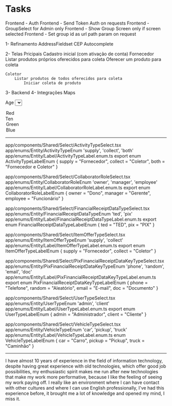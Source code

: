 


# Tasks

Frontend - Auth
Frontend - Send Token Auth on requests
Frontend - GroupSelect for Admin only
Frontend - Show Group Screen only if screen selected 
Frontend - Set group id as url path param on request








1- Refinamento
	AddressFieldset CEP Autocomplete
	
2- Telas Pricipais 
	Cadastro inicial (com ativação de conta)
	Fornecedor
		Listar produtos próprios oferecidos para coleta
			Oferecer um produto para coleta
		
	Coletor
		Listar produtos de todos oferecidos para coleta
			Iniciar coleta de produto
3- Backend
4- Integrações
	Maps

			

	
<FormControl fullWidth>
  <InputLabel id="demo-simple-select-label">Age</InputLabel>
  <Select
    labelId="demo-simple-select-label"
    id="demo-simple-select"
    value={age}
    label="Age"
    onChange={handleChange}
  >
    <MenuItem value={10}>Ten</MenuItem>
    <MenuItem value={20}>Twenty</MenuItem>
    <MenuItem value={30}>Thirty</MenuItem>
  </Select>
</FormControl>



<Field
as="select"
name="color" 
component={Select}>
             <option value="red">Red</option>
			 <MenuItem value={10} component="option">Ten</MenuItem>
             <option value="green">Green</option>
             <option value="blue">Blue</option>
           </Field>
 
-------------------------------------------------------------

app/components/Shared/Select/ActivityTypeSelect.tsx
app/enums/Entity/ActivityTypeEnum
	'supply', 'collect', 'both'
app/enums/Entity/Label/ActivityTypeLabel.enum.ts
	export enum ActivityTypeLabelEnum {
		  supply = "Fornecedor",
		  collect = "Coletor",
		  both = "Fornecedor e Coletor"
		}


app/components/Shared/Select/CollaboratorRoleSelect.tsx
app/enums/Entity/CollaboratorRoleEnum
    'owner', 'manager', 'employee'
app/enums/Entity/Label/CollaboratorRoleLabel.enum.ts
	export enum CollaboratorRoleLabelEnum {
		  owner = "Dono",
		  manager = "Gerente",
		  employee = "Funcionário"
		}


app/components/Shared/Select/FinancialReceiptDataTypeSelect.tsx
app/enums/Entity/FinancialReceiptDataTypeEnum
  'ted', 'pix'
app/enums/Entity/Label/FinancialReceiptDataTypeLabel.enum.ts
  	export enum FinancialReceiptDataTypeLabelEnum {
		  ted = "TED",
		  pix = "PIX"
		}


 
app/components/Shared/Select/ItemOfferTypeSelect.tsx
app/enums/Entity/ItemOfferTypeEnum 
  'supply', 'collect'
app/enums/Entity/Label/ItemOfferTypeLabel.enum.ts
    	export enum ItemOfferTypeLabelEnum {
		  supply = "Fornecedor",
		  collect = "Coletor"
		}

  
app/components/Shared/Select/PixFinancialReceiptDataKeyTypeSelect.tsx
app/enums/Entity/PixFinancialReceiptDataKeyTypeEnum 
  'phone', 'random', 'email', 'doc'
app/enums/Entity/Label/PixFinancialReceiptDataKeyTypeLabel.enum.ts
      	export enum PixFinancialReceiptDataKeyTypeLabelEnum {
  phone = "Telefone",
  random = "Aleatório",
  email = "E-mail",
  doc = "Documento"
		}
  
app/components/Shared/Select/UserTypeSelect.tsx
app/enums/Entity/UserTypeEnum
  'admin', 'client'
app/enums/Entity/Label/UserTypeLabel.enum.ts
        	export enum UserTypeLabelEnum {
		  admin = "Administrador",
		  client = "Cliente"
		}
  
app/components/Shared/Select/VehicleTypeSelect.tsx
app/enums/Entity/VehicleTypeEnum
  'car', 'pickup', 'truck'
app/enums/Entity/Label/VehicleTypeLabel.enum.ts
        	enum VehicleTypeLabelEnum {
		  car = "Carro",
		  pickup = "Pickup",
		  truck = "Caminhão"
		}
		
		
		
		
-----------------------------------------



I have almost 10 years of experience in the field of information technology, despite having great experience with old technologies, which offer good job possibilities, my enthusiastic spirit makes me run after new technologies that make my work more performative, because I like the feeling of seeing my work paying off. I really like an environment where I can have contact with other cultures and where I can use English professionally, I've had this experience before, it brought me a lot of knowledge and opened my mind, I miss it.